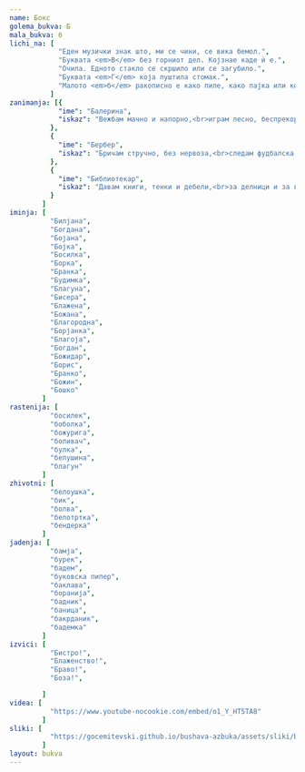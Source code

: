 ```yaml
---
name: Бокс
golema_bukva: Б
mala_bukva: б
lichi_na: [
            "Еден музички знак што, ми се чини, се вика бемол.",
            "Буквата <em>В</em> без горниот дел. Којзнае каде ѝ е.",
            "Очила. Едното стакло се скршило или се загубило.",
            "Буквата <em>Г</em> која пуштила стомак.",
            "Малото <em>б</em> ракописно е како пиле, како пајка или кокошка."
          ]
zanimanja: [{
            "ime": "Балерина",
            "iskaz": "Вежбам мачно и напорно,<br>играм лесно, беспрекорно."
          },
          {
            "ime": "Бербер",
            "iskaz": "Бричам стручно, без нервоза,<br>следам фудбалска прогноза."
          },
          {
            "ime": "Библиотекар",
            "iskaz": "Давам книги, тенки и дебели,<br>за делници и за во недели."
          }
        ]
iminja: [
          "Билјана",
          "Богдана",
          "Бојана",
          "Бојка",
          "Босилка",
          "Борка",
          "Бранка",
          "Будимка",
          "Благуна",
          "Бисера",
          "Блажена",
          "Божана",
          "Благородна",
          "Борјанка",
          "Благоја",
          "Богдан",
          "Божидар",
          "Борис",
          "Бранко",
          "Божин",
          "Бошко"
        ]
rastenija: [
          "босилек",
          "боболка",
          "божурига",
          "боливач",
          "булка",
          "белушина",
          "благун"
        ]
zhivotni: [
          "белоушка",
          "бик",
          "болва",
          "белотртка",
          "бендерка"
        ]
jadenja: [
          "бамја",
          "бурек",
          "бадем",
          "буковска пипер",
          "баклава",
          "боранија",
          "бадник",
          "баница",
          "бакрданик",
          "бадемка"
        ]
izvici: [
          "Бистро!",
          "Блаженство!",
          "Браво!",
          "Боза!",

        ]
videa: [
          "https://www.youtube-nocookie.com/embed/o1_Y_HT5TA8"
        ]
sliki: [
          "https://gocemitevski.github.io/bushava-azbuka/assets/sliki/bushava-azbuka-boks.png",
        ]
layout: bukva
---
```

